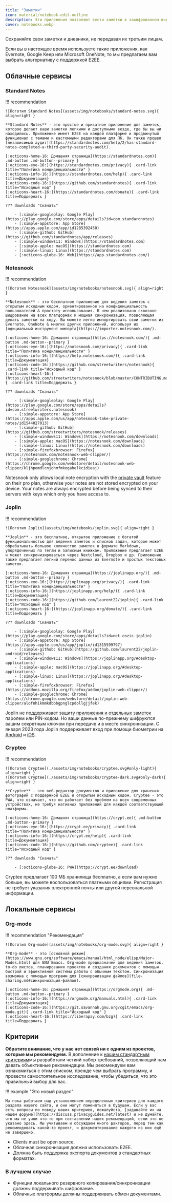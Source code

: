 ```yaml
---
title: "Заметки"
icon: material/notebook-edit-outline
description: Эти приложения позволяют вести заметки в зашифрованном виде без передачи данных третьим лицам.
cover: notebooks.webp
---
```


Сохраняйте свои заметки и дневники, не передавая их третьим лицам.

Если вы в настоящее время используете такие приложения, как Evernote, Google Keep или Microsoft OneNote, то мы предлагаем вам выбрать альтернативу с поддержкой E2EE.

## Облачные сервисы

### Standard Notes

!!! recommendation

    ![Логотип Standard Notes](assets/img/notebooks/standard-notes.svg){ align=right }
    
    **Standard Notes** - это простое и приватное приложение для заметок, которое делает ваши заметки легкими и доступными везде, где бы вы ни находились. Приложение имеет E2EE на каждой платформе и продвинутый функционал с темами и кастомными редакторами для ПК. Он также прошел [независимый аудит](https://standardnotes.com/help/2/has-standard-notes-completed-a-third-party-security-audit).
    
    [:octicons-home-16: Домашняя страница](https://standardnotes.com){ .md-button .md-button--primary }
    [:octicons-eye-16:](https://standardnotes.com/privacy){ .card-link title="Политика конфиденциальности" }
    [:octicons-info-16:](https://standardnotes.com/help){ .card-link title=Документация}
    [:octicons-code-16:](https://github.com/standardnotes){ .card-link title="Исходный код" }
    [:octicons-heart-16:](https://standardnotes.com/donate){ .card-link title=Поддержать }
    
    ??? downloads "Скачать"
    
        - [:simple-googleplay: Google Play](https://play.google.com/store/apps/details?id=com.standardnotes)
        - [:simple-appstore: App Store](https://apps.apple.com/app/id1285392450)
        - [:simple-github: GitHub](https://github.com/standardnotes/app/releases)
        - [:simple-windows11: Windows](https://standardnotes.com)
        - [:simple-apple: macOS](https://standardnotes.com)
        - [:simple-linux: Linux](https://standardnotes.com)
        - [:octicons-globe-16: Web](https://app.standardnotes.com/)

### Notesnook

!!! recommendation

    ![Логотип Notesnook](assets/img/notebooks/notesnook.svg){ align=right }
    
    **Notesnook** - это бесплатное приложение для ведения заметок с открытым исходным кодом, ориентированное на конфиденциальность пользователей & простоту использования. В нем реализовано сквозное шифрование на всех платформах и мощная синхронизация, позволяющая делать заметки на ходу. Вы можете легко импортировать свои заметки из Evernote, OneNote & многих других приложений, используя их [официальный инструмент импорта](https://importer.notesnook.com/).
    
    [:octicons-home-16: Домашняя страница](https://notesnook.com/){ .md-button .md-button--primary }
    [:octicons-eye-16:](https://notesnook.com/privacy){ .card-link title="Политика конфиленциальности" }
    [:octicons-info-16:](https://help.notesnook.com/){ .card-link title=Документация}
    [:octicons-code-16:](https://github.com/streetwriters/notesnook){ .card-link title="Исходный код" }
    [:octicons-heart-16:](https://github.com/streetwriters/notesnook/blob/master/CONTRIBUTING.md){ .card-link title=Поддержать }
    
    ??? downloads "Скачать"
    
        - [:simple-googleplay: Google Play](https://play.google.com/store/apps/details?id=com.streetwriters.notesnook)
        - [:simple-appstore: App Store](https://apps.apple.com/us/app/notesnook-take-private-notes/id1544027013)
        - [:simple-github: GitHub](https://github.com/streetwriters/notesnook/releases)
        - [:simple-windows11: Windows](https://notesnook.com/downloads)
        - [:simple-apple: macOS](https://notesnook.com/downloads)
        - [:simple-linux: Linux](https://notesnook.com/downloads)
        - [:simple-firefoxbrowser: Firefox](https://notesnook.com/notesnook-web-clipper/)
        - [:simple-googlechrome: Chrome](https://chrome.google.com/webstore/detail/notesnook-web-clipper/kljhpemdlcnjohmfmkogahelkcidieaj)

Notesnook only allows local note encryption with the [private vault](https://help.notesnook.com/lock-notes-with-private-vault) feature on their pro plan, otherwise your notes are not stored encrypted on your device. Your notes are always encrypted before being synced to their servers with keys which only you have access to.

### Joplin

!!! recommendation

    ![Логотип Joplin](assets/img/notebooks/joplin.svg){ align=right }
    
    **Joplin** - это бесплатное, открытое приложение с богатой функциональностью для ведения заметок и списков задач, которое может обрабатывать большое количество заметок в формате Markdown, упорядоченных по тегам и записным книжкам. Приложение предлагает E2EE и может синхронизироваться через Nextcloud, Dropbox и др. Приложение также предлагает легкий перенос данных из Evernote и простых текстовых заметок.
    
    [:octicons-home-16: Домашняя страница](https://joplinapp.org/){ .md-button .md-button--primary }
    [:octicons-eye-16:](https://joplinapp.org/privacy/){ .card-link title="Политика конфиденциальности" }
    [:octicons-info-16:](https://joplinapp.org/help/){ .card-link title=Документация}
    [:octicons-code-16:](https://github.com/laurent22/joplin){ .card-link title="Исходный код" }
    [:octicons-heart-16:](https://joplinapp.org/donate/){ .card-link title=Поддержать }
    
    ??? downloads "Скачать"
    
        - [:simple-googleplay: Google Play](https://play.google.com/store/apps/details?id=net.cozic.joplin)
        - [:simple-appstore: App Store](https://apps.apple.com/us/app/joplin/id1315599797)
        - [:simple-github: GitHub](https://github.com/laurent22/joplin-android/releases)
        - [:simple-windows11: Windows](https://joplinapp.org/#desktop-applications)
        - [:simple-apple: macOS](https://joplinapp.org/#desktop-applications)
        - [:simple-linux: Linux](https://joplinapp.org/#desktop-applications)
        - [:simple-firefoxbrowser: Firefox](https://addons.mozilla.org/firefox/addon/joplin-web-clipper/)
        - [:simple-googlechrome: Chrome](https://chrome.google.com/webstore/detail/joplin-web-clipper/alofnhikmmkdbbbgpnglcpdollgjjfek)

Joplin не поддерживает защиту [приложения и отдельных заметок](https://github.com/laurent22/joplin/issues/289)  паролем или PIN-кодом. Но ваши данные по-прежнему шифруются вашим секретным ключом при передаче и в месте синхронизации. С января 2023 года Joplin поддерживает вход при помощи биометрии на [Android](https://joplinapp.org/changelog_android/#android-v2-10-3-https-github-com-laurent22-joplin-releases-tag-android-v2-10-3-pre-release-2023-01-05t11-29-06z) и [iOS](https://joplinapp.org/changelog_ios/#ios-v12-10-2-https-github-com-laurent22-joplin-releases-tag-ios-v12-10-2-2023-01-20t17-41-13z).

### Cryptee

!!! recommendation

    ![Логотип Cryptee](./assets/img/notebooks/cryptee.svg#only-light){ align=right }
    ![Логотип Cryptee](./assets/img/notebooks/cryptee-dark.svg#only-dark){ align=right }
    
    **Cryptee** - это веб-редактор документов и приложение для хранения фотографий с поддержкой E2EE и открытым исходным кодом. Cryptee - это PWA, что означает, что он работает без проблем на всех современных устройствах, не требуя нативных приложений для каждой соответствующей платформы.
    
    [:octicons-home-16: Домашняя страница](https://crypt.ee){ .md-button .md-button--primary }
    [:octicons-eye-16:](https://crypt.ee/privacy){ .card-link title="Политика конфиденциальности" }
    [:octicons-info-16:](https://crypt.ee/help){ .card-link title=Документация}
    [:octicons-code-16:](https://github.com/cryptee){ .card-link title="Исходный код" }
    
    ??? downloads "Скачать"
    
        - [:octicons-globe-16: PWA](https://crypt.ee/download)

Cryptee предлагает 100 МБ хранилища бесплатно, а если вам нужно больше, вы можете воспользоваться платными опциями. Регистрация не требует указания электронной почты или другой персональной информации.

## Локальные сервисы

### Org-mode

!!! recommendation "Рекомендация"

    ![Логотип Org-mode](assets/img/notebooks/org-mode.svg){ align=right }
    
    **Org-mode** - это [основной режим](https://www.gnu.org/software/emacs/manual/html_node/elisp/Major-Modes.html) для GNU Emacs. Org-mode предназначен для ведения заметок, to-do листов, планирования проектов и создания документов с помощью быстрой и эффективной системы работы с обычным текстом. Синхронизация возможна с помощью программ для [синхронизации файлов](file-sharing.md#синхронизация-файлов).
    
    [:octicons-home-16: Домашняя страница](https://orgmode.org){ .md-button .md-button--primary }
    [:octicons-info-16:](https://orgmode.org/manuals.html){ .card-link title=Документация}
    [:octicons-code-16:](https://git.savannah.gnu.org/cgit/emacs/org-mode.git){ .card-link title="Исходный код" }
    [:octicons-heart-16:](https://liberapay.com/bzg){ .card-link title=Поддержать }

## Критерии

**Обратите внимание, что у нас нет связей ни с одним из проектов, которые мы рекомендуем.** В дополнение к [нашим стандартным критериям](about/criteria.md)мы разработали четкий набор требований, позволяющий нам давать объективные рекомендации. Мы рекомендуем вам ознакомиться с этим списком, прежде чем выбрать программу, и провести самостоятельное исследование, чтобы убедиться, что это правильный выбор для вас.

!!! example "Это новый раздел"

    Мы пока работаем над установлением определенных критериев для каждого раздела нашего сайта, и они могут поменяться в будущем. Если у вас есть вопросы по поводу наших критериев, пожалуйста, [задавайте их на нашем форуме](https://discuss.privacyguides.net/latest) и не думайте, что мы не учли что-то при составлении наших рекомендаций, если это не указано здесь. Мы учитываем и обсуждаем много факторов, перед тем как рекомендовать какой-то проект, и документирование каждого из них ещё не завершено.

- Clients must be open source.
- Облачная синхронизация должна использовать E2EE.
- Должна быть поддержка экспорта документов в стандартных форматах.

### В лучшем случае

- Функции локального резервного копирования/синхронизации должны поддерживать шифрование.
- Облачные платформы должны поддерживать обмен документами.
